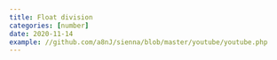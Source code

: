 ```yaml
---
title: Float division
categories: [number]
date: 2020-11-14
example: //github.com/a8nJ/sienna/blob/master/youtube/youtube.php
---
```

